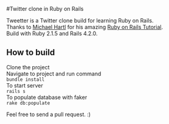 #Twitter clone in Ruby on Rails

Tweetter is a Twitter clone build for learning Ruby on Rails.<br/>
Thanks to <a href="http://www.michaelhartl.com/" target="_black">Michael Hartl</a> for his amazing <a href="" target="_blank">Ruby on Rails Tutorial</a>.
<br/>
Build with Ruby 2.1.5 and Rails 4.2.0.
<br/>

## How to build

Clone the project
<br/>Navigate to project and run command<br/>
`bundle install`<br/>
To start server<br/>
`rails s`<br/>
To populate database with faker<br/>
`rake db:populate`

Feel free to send a pull request. :)

